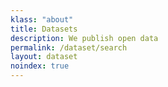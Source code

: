 ```yaml
---
klass: "about"
title: Datasets
description: We publish open data
permalink: /dataset/search
layout: dataset
noindex: true
---
```

<script>
  // overwritting siteconfig for a specific page allows us to have multiple literature widgets with different configuration
  var siteConfig = {
    dataset: {
      rootFilter: {publishingCountry: ['AS','CK','TL','FM','FJ','PF','GU','KI','MH','NR','NC','NU','MP','PW','PG','WS','SB','TK','TO','TV','VU','WF']},
      highlightedFilters: ['publishingCountry', 'q', 'hostingOrganizationKey']
    }
  };
</script>
